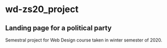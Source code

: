 # wd-zs20_project
## Landing page for a political party 
Semestral project for Web Design course taken in winter semester of 2020. 
